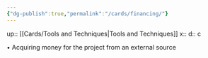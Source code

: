 ```yaml
---
{"dg-publish":true,"permalink":"/cards/financing/"}
---
```


up:: [[Cards/Tools and Techniques\|Tools and Techniques]] 
x:: 
d:: c

• Acquiring money for the project from an external source